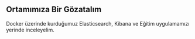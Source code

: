 ## Ortamımıza Bir Gözatalım

Docker üzerinde kurduğumuz Elasticsearch, Kibana ve Eğitim uygulamamızı yerinde inceleyelim.
